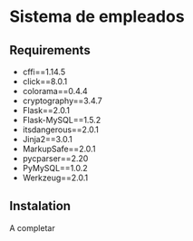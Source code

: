# Sistema de empleados

## Requirements
  - cffi==1.14.5
  - click==8.0.1
  - colorama==0.4.4
  - cryptography==3.4.7
  - Flask==2.0.1
  - Flask-MySQL==1.5.2
  - itsdangerous==2.0.1
  - Jinja2==3.0.1
  - MarkupSafe==2.0.1
  - pycparser==2.20
  - PyMySQL==1.0.2
  - Werkzeug==2.0.1

## Instalation

A completar
